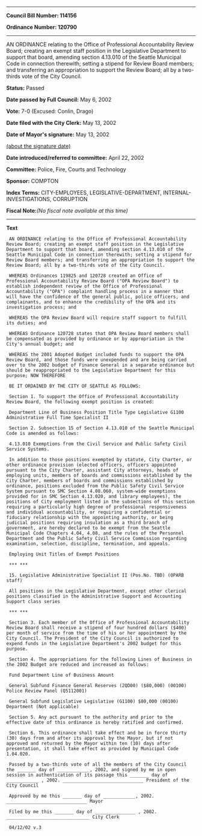 

********

**Council Bill Number: 114156**
   
**Ordinance Number: 120790**
********

 AN ORDINANCE relating to the Office of Professional Accountability Review Board; creating an exempt staff position in the Legislative Department to support that board, amending section 4.13.010 of the Seattle Municipal Code in connection therewith; setting a stipend for Review Board members; and transferring an appropriation to support the Review Board; all by a two-thirds vote of the City Council.

**Status:** Passed
   
**Date passed by Full Council:** May 6, 2002
   
**Vote:** 7-0 (Excused: Conlin, Drago)
   
**Date filed with the City Clerk:** May 13, 2002
   
**Date of Mayor's signature:** May 13, 2002
   
[(about the signature date)](/~public/approvaldate.htm)
   
   
   
**Date introduced/referred to committee:** April 22, 2002
   
**Committee:** Police, Fire, Courts and Technology
   
**Sponsor:** COMPTON
   
   
**Index Terms:** CITY-EMPLOYEES, LEGISLATIVE-DEPARTMENT, INTERNAL-INVESTIGATIONS, CORRUPTION

**Fiscal Note:**_(No fiscal note available at this time)_

********

**Text**
   
```
 AN ORDINANCE relating to the Office of Professional Accountability Review Board; creating an exempt staff position in the Legislative Department to support that board, amending section 4.13.010 of the Seattle Municipal Code in connection therewith; setting a stipend for Review Board members; and transferring an appropriation to support the Review Board; all by a two-thirds vote of the City Council.

 WHEREAS Ordinances 119825 and 120728 created an Office of Professional Accountability Review Board ("OPA Review Board") to establish independent review of the Office of Professional Accountability ("OPA") complaint handling process in a manner that will have the confidence of the general public, police officers, and complainants, and to enhance the credibility of the OPA and its investigation process; and

 WHEREAS the OPA Review Board will require staff support to fulfill its duties; and

 WHEREAS Ordinance 120728 states that OPA Review Board members shall be compensated as provided by ordinance or by appropriation in the City's annual budget; and

 WHEREAS the 2001 Adopted Budget included funds to support the OPA Review Board, and those funds were unexpended and are being carried over to the 2002 budget of Finance General in a separate ordinance but should be reappropriated to the Legislative Department for this purpose; NOW THEREFORE

 BE IT ORDAINED BY THE CITY OF SEATTLE AS FOLLOWS:

 Section 1. To support the Office of Professional Accountability Review Board, the following exempt position is created:

 Department Line of Business Position Title Type Legislative G1100 Administrative Full Time Specialist II

 Section 2. Subsection 15 of Section 4.13.010 of the Seattle Municipal Code is amended as follows:

 4.13.010 Exemptions from the Civil Service and Public Safety Civil Service Systems.

 In addition to those positions exempted by statute, City Charter, or other ordinance provision (elected officers, officers appointed pursuant to the City Charter, assistant City attorneys, heads of employing units, members of boards and commissions established by the City Charter, members of boards and commissions established by ordinance, positions excluded from the Public Safety Civil Service System pursuant to SMC Section 4.08.060, system-wide exemptions provided for in SMC Section 4.13.020, and library employees), the positions of City employment listed in the subsections of this section requiring a particularly high degree of professional responsiveness and individual accountability, or requiring a confidential or fiduciary relationship with the appointing authority, or being judicial positions requiring insulation as a third branch of government, are hereby declared to be exempt from the Seattle Municipal Code Chapters 4.04, 4.08, and the rules of the Personnel  Department and the Public Safety Civil Service Commission regarding examination, selection, discipline, termination, and appeals.

 Employing Unit Titles of Exempt Positions

 *** ***

 15. Legislative Administrative Specialist II (Pos.No. TBD) (OPARB staff)

 All positions in the Legislative Department, except other clerical positions classified in the Administrative Support and Accounting Support class series

 *** ***

 Section 3. Each member of the Office of Professional Accountability Review Board shall receive a stipend of four hundred dollars ($400) per month of service from the time of his or her appointment by the City Council. The President of the City Council is authorized to expend funds in the Legislative Department's 2002 budget for this purpose.

 Section 4. The appropriations for the following Lines of Business in the 2002 Budget are reduced and increased as follows:

 Fund Department Line of Business Amount

 General Subfund Finance General Reserves (2QD00) ($80,000) (00100) Police Review Panel (Q5112001)

 General Subfund Legislative Legislative (G1100) $80,000 (00100) Department (Not applicable)

 Section 5. Any act pursuant to the authority and prior to the effective date of this ordinance is hereby ratified and confirmed.

 Section 6. This ordinance shall take effect and be in force thirty (30) days from and after its approval by the Mayor, but if not approved and returned by the Mayor within ten (10) days after presentation, it shall take effect as provided by Municipal Code 1.04.020.

 Passed by a two-thirds vote of all the members of the City Council the _______ day of ____________, 2002, and signed by me in open session in authentication of its passage this _______ day of ____________ , 2002. ______________________________ President of the City Council

 Approved by me this _______ day of ____________, 2002. ______________________________ Mayor

 Filed by me this _______ day of _______________ , 2002. _______________________________ City Clerk

 04/12/02 v.3

```
